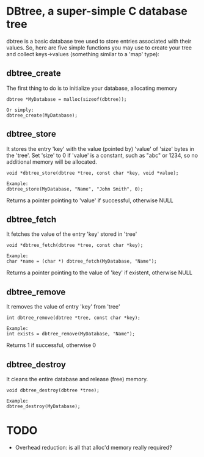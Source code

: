 # DBtree, a super-simple C database tree

dbtree is a basic database tree used to store entries associated with their values.
So, here are five simple functions you may use to create your tree and collect keys->values (something similar to a 'map' type):

## dbtree_create

The first thing to do is to initialize your database, allocating memory

    dbtree *MyDatabase = malloc(sizeof(dbtree));

    Or simply:
    dbtree_create(MyDatabase);


## dbtree_store

It stores the entry 'key' with the value (pointed by) 'value' of 'size' bytes in the 'tree'.
Set 'size' to 0 if 'value' is a constant, such as "abc" or 1234, so no additional memory will be allocated.

    void *dbtree_store(dbtree *tree, const char *key, void *value);

    Example:
    dbtree_store(MyDatabase, "Name", "John Smith", 0);

Returns a pointer pointing to 'value' if successful, otherwise NULL


## dbtree_fetch

It fetches the value of the entry 'key' stored in 'tree'

    void *dbtree_fetch(dbtree *tree, const char *key);

    Example:
    char *name = (char *) dbtree_fetch(MyDatabase, "Name");

Returns a pointer pointing to the value of 'key' if existent, otherwise NULL


## dbtree_remove

It removes the value of entry 'key' from 'tree'

    int dbtree_remove(dbtree *tree, const char *key);

    Example:
    int exists = dbtree_remove(MyDatabase, "Name");

Returns 1 if successful, otherwise 0


## dbtree_destroy

It cleans the entire database and release (free) memory.

    void dbtree_destroy(dbtree *tree);

    Example:
    dbtree_destroy(MyDatabase);


# TODO

* Overhead reduction: is all that alloc'd memory really required?
